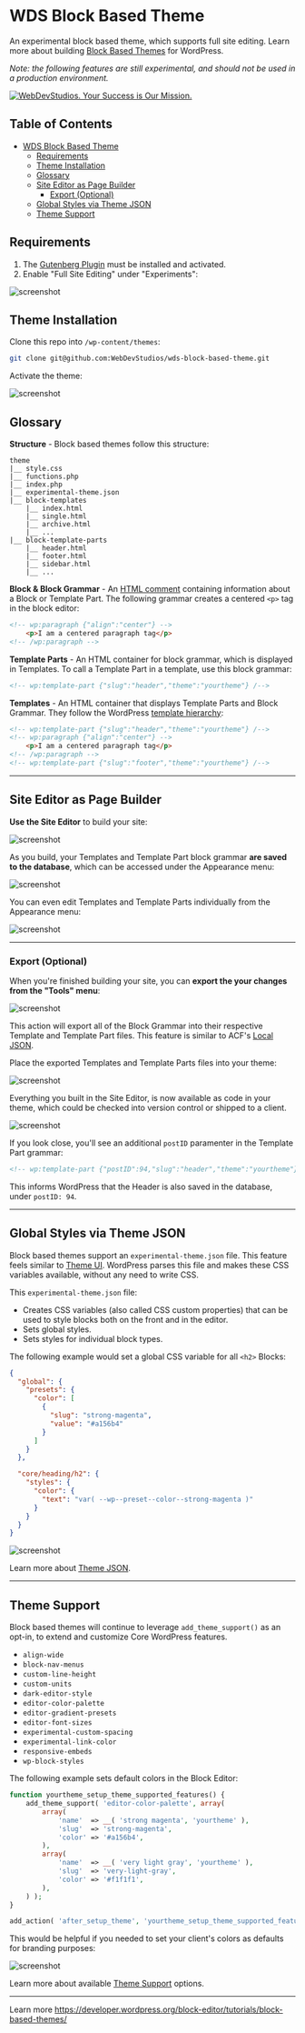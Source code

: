 # WDS Block Based Theme

An experimental block based theme, which supports full site editing. Learn more about building [Block Based Themes](https://developer.wordpress.org/block-editor/tutorials/block-based-themes/) for WordPress.

*Note: the following features are still experimental, and should not be used in a production environment.*

<a href="https://webdevstudios.com/contact/"><img src="https://webdevstudios.com/wp-content/uploads/2018/04/wds-github-banner.png" alt="WebDevStudios. Your Success is Our Mission."></a>

## Table of Contents
- [WDS Block Based Theme](#wds-block-based-theme)
  - [Requirements](#requirements)
  - [Theme Installation](#theme-installation)
  - [Glossary](#glossary)
  - [Site Editor as Page Builder](#site-editor-as-page-builder)
    - [Export (Optional)](#export-optional)
  - [Global Styles via Theme JSON](#global-styles-via-theme-json)
  - [Theme Support](#theme-support)

## Requirements

1. The [Gutenberg Plugin](https://wordpress.org/plugins/gutenberg/) must be installed and activated.
2. Enable "Full Site Editing" under "Experiments":

![screenshot](https://dl.dropbox.com/s/9oj24opmbkvbfvh/Screen%20Shot%202020-08-18%20at%2011.36.50%20AM.png?dl=0)

## Theme Installation

Clone this repo into `/wp-content/themes`:

```bash
git clone git@github.com:WebDevStudios/wds-block-based-theme.git
```

Activate the theme:

![screenshot](https://dl.dropbox.com/s/f372jqm7xtvmcnm/Screen%20Shot%202020-08-18%20at%2011.43.21%20AM.png?dl=0)

## Glossary

**Structure** - Block based themes follow this structure:

```text
theme
|__ style.css
|__ functions.php
|__ index.php
|__ experimental-theme.json
|__ block-templates
    |__ index.html
    |__ single.html
    |__ archive.html
    |__ ...
|__ block-template-parts
    |__ header.html
    |__ footer.html
    |__ sidebar.html
    |__ ...
```

**Block & Block Grammar** - An [HTML comment](https://developer.wordpress.org/block-editor/principles/key-concepts/#blocks) containing information about a Block or Template Part. The following grammar creates a centered `<p>` tag in the block editor:

```html
<!-- wp:paragraph {"align":"center"} -->
    <p>I am a centered paragraph tag</p>
<!-- /wp:paragraph -->
```

**Template Parts** - An HTML container for block grammar, which is displayed in Templates. To call a Template Part in a template, use this block grammar:

```html
<!-- wp:template-part {"slug":"header","theme":"yourtheme"} /-->
```

**Templates** - An HTML container that displays Template Parts and Block Grammar. They follow the WordPress [template hierarchy](https://developer.wordpress.org/themes/basics/template-hierarchy/):

```html
<!-- wp:template-part {"slug":"header","theme":"yourtheme"} /-->
<!-- wp:paragraph {"align":"center"} -->
    <p>I am a centered paragraph tag</p>
<!-- /wp:paragraph -->
<!-- wp:template-part {"slug":"footer","theme":"yourtheme"} /-->
```
---

## Site Editor as Page Builder

**Use the Site Editor** to build your site:

![screenshot](https://dl.dropbox.com/s/9e26iy1dlvn2bva/Screen%20Shot%202020-08-18%20at%2012.06.47%20PM.png?dl=0)

As you build, your Templates and Template Part block grammar **are saved to the database**, which can be accessed under the Appearance menu:

![screenshot](https://dl.dropbox.com/s/bgo15p7xmt8pdt4/Screen%20Shot%202020-08-18%20at%2012.15.57%20PM.png?dl=0)

You can even edit Templates and Template Parts individually from the Appearance menu:

![screenshot](https://dl.dropbox.com/s/irxr0m3ztmswc2l/Screen%20Shot%202020-08-18%20at%2012.17.53%20PM.png?dl=0)

---

### Export (Optional)

When you're finished building your site, you can **export the your changes from the "Tools" menu**:

![screenshot](https://dl.dropbox.com/s/xhimdjroyrgih9a/Screen%20Shot%202020-08-18%20at%2012.05.09%20PM.png?dl=0)

This action will export all of the Block Grammar into their respective Template and Template Part files. This feature is similar to ACF's [Local JSON](https://www.advancedcustomfields.com/resources/local-json/).

Place the exported Templates and Template Parts files into your theme:

![screenshot](https://dl.dropbox.com/s/vd40hcty2668bq6/kapture%202020-08-18%20at%2012.10.41.gif?dl=0)

Everything you built in the Site Editor, is now available as code in your theme, which could be checked into version control or shipped to a client.

![screenshot](https://dl.dropbox.com/s/w6mwivtu36cv7px/Screen%20Shot%202020-08-18%20at%2012.21.16%20PM.png?dl=0)

If you look close, you'll see an additional `postID` paramenter in the Template Part grammar:

```html
<!-- wp:template-part {"postID":94,"slug":"header","theme":"yourtheme"} /-->
```

This informs WordPress that the Header is also saved in the database, under `postID: 94`.

---

## Global Styles via Theme JSON

Block based themes support an `experimental-theme.json` file. This feature feels similar to [Theme UI](https://theme-ui.com/home). WordPress parses this file and makes these CSS variables available, without any need to write CSS.

This `experimental-theme.json` file:

* Creates CSS variables (also called CSS custom properties) that can be used to style blocks both on the front and in the editor.
* Sets global styles.
* Sets styles for individual block types.

The following example would set a global CSS variable for all  `<h2>` Blocks:

```json
{
  "global": {
    "presets": {
      "color": [
        {
          "slug": "strong-magenta",
          "value": "#a156b4"
        }
      ]
    }
  },

  "core/heading/h2": {
    "styles": {
      "color": {
        "text": "var( --wp--preset--color--strong-magenta )"
      }
    }
  }
}
```

![screenshot](https://dl.dropbox.com/s/265wcfzsuls9vz6/Screen%20Shot%202020-08-18%20at%201.38.40%20PM.png?dl=0)

Learn more about [Theme JSON](https://developer.wordpress.org/block-editor/developers/themes/theme-json/).

---

## Theme Support

Block based themes will continue to leverage `add_theme_support()` as an opt-in, to extend and customize Core WordPress features.

* `align-wide`
* `block-nav-menus`
* `custom-line-height`
* `custom-units`
* `dark-editor-style`
* `editor-color-palette`
* `editor-gradient-presets`
* `editor-font-sizes`
* `experimental-custom-spacing`
* `experimental-link-color`
* `responsive-embeds`
* `wp-block-styles`

The following example sets default colors in the Block Editor:

```php
function yourtheme_setup_theme_supported_features() {
    add_theme_support( 'editor-color-palette', array(
        array(
            'name'  => __( 'strong magenta', 'yourtheme' ),
            'slug'  => 'strong-magenta',
            'color' => '#a156b4',
        ),
        array(
            'name'  => __( 'very light gray', 'yourtheme' ),
            'slug'  => 'very-light-gray',
            'color' => '#f1f1f1',
        ),
    ) );
}

add_action( 'after_setup_theme', 'yourtheme_setup_theme_supported_features' );
```
This would be helpful if you needed to set your client's colors as defaults for branding purposes:

![screenshot](https://dl.dropbox.com/s/qyucddgsub2skn4/Screen%20Shot%202020-08-19%20at%208.06.49%20AM.png?dl=0)

Learn more about available [Theme Support](https://developer.wordpress.org/block-editor/developers/themes/theme-support/) options.

---

Learn more https://developer.wordpress.org/block-editor/tutorials/block-based-themes/
